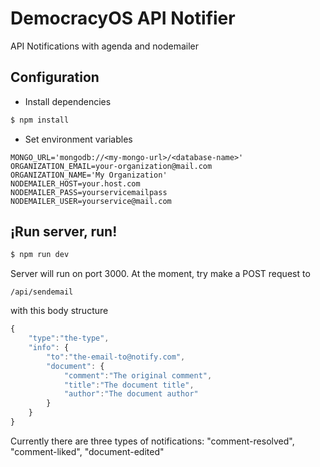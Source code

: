 # DemocracyOS API Notifier

API Notifications with agenda and nodemailer

## Configuration
- Install dependencies

```sh
$ npm install
```

- Set environment variables

```
MONGO_URL='mongodb://<my-mongo-url>/<database-name>'
ORGANIZATION_EMAIL=your-organization@mail.com
ORGANIZATION_NAME='My Organization'
NODEMAILER_HOST=your.host.com
NODEMAILER_PASS=yourservicemailpass
NODEMAILER_USER=yourservice@mail.com
```

## ¡Run server, run!

```sh
$ npm run dev
```

Server will run on port 3000.
At the moment, try make a POST request to 

```
/api/sendemail
```

with this body structure

```javascript
{
	"type":"the-type",
	"info": {
		"to":"the-email-to@notify.com",
		"document": {
			"comment":"The original comment",
			"title":"The document title",
			"author":"The document author"
		}
	}
}
```

Currently there are three types of notifications: "comment-resolved", "comment-liked", "document-edited"
